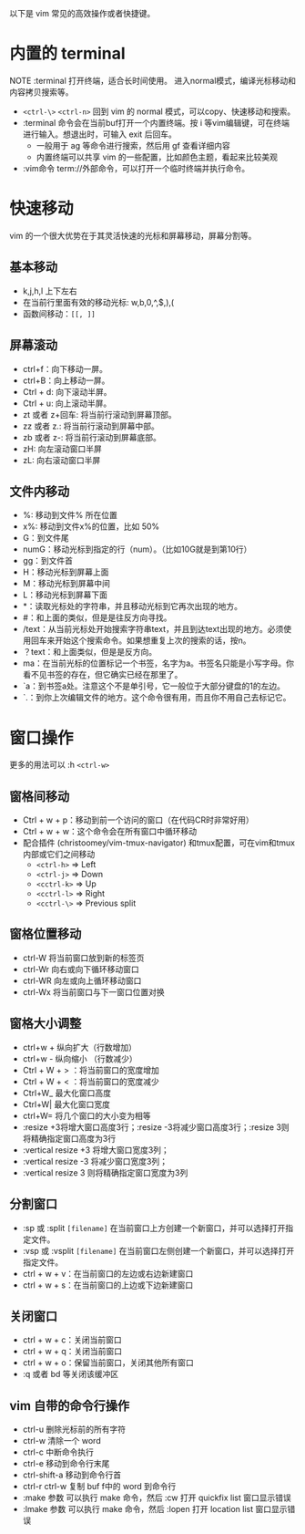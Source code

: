以下是 vim 常见的高效操作或者快捷键。

# 内置的 terminal

NOTE :terminal 打开终端，适合长时间使用。
进入normal模式，编译光标移动和内容拷贝搜索等。

+ `<ctrl-\>` `<ctrl-n>` 回到 vim 的 normal 模式，可以copy、快速移动和搜索。
+ :terminal 命令会在当前buf打开一个内置终端。按 i 等vim编辑键，可在终端进行输入。想退出时，可输入 exit 后回车。
  + 一般用于 ag 等命令进行搜索，然后用 gf 查看详细内容
  + 内置终端可以共享 vim 的一些配置，比如颜色主题，看起来比较美观
+ :vim命令 term://外部命令，可以打开一个临时终端并执行命令。

# 快速移动

vim 的一个很大优势在于其灵活快速的光标和屏幕移动，屏幕分割等。

## 基本移动

+ k,j,h,l 上下左右
+ 在当前行里面有效的移动光标: w,b,0,^,$,),(
+ 函数间移动：`[[, ]]`

## 屏幕滚动

+ ctrl+f：向下移动一屏。
+ ctrl+B：向上移动一屏。
+ Ctrl + d: 向下滚动半屏。
+ Ctrl + u: 向上滚动半屏。
+ zt 或者 z+回车: 将当前行滚动到屏幕顶部。
+ zz 或者 z.: 将当前行滚动到屏幕中部。
+ zb 或者 z-: 将当前行滚动到屏幕底部。
+ zH: 向左滚动窗口半屏
+ zL: 向右滚动窗口半屏

## 文件内移动

+ %: 移动到文件% 所在位置
+ x%: 移动到文件x%的位置，比如 50%
+ G：到文件尾
+ numG：移动光标到指定的行（num）。（比如10G就是到第10行）
+ gg：到文件首
+ H：移动光标到屏幕上面
+ M：移动光标到屏幕中间
+ L：移动光标到屏幕下面
+ *：读取光标处的字符串，并且移动光标到它再次出现的地方。
+ #：和上面的类似，但是是往反方向寻找。
+ /text：从当前光标处开始搜索字符串text，并且到达text出现的地方。必须使用回车来开始这个搜索命令。如果想重复上次的搜索的话，按n。
+ ？text：和上面类似，但是是反方向。
+ ma：在当前光标的位置标记一个书签，名字为a。书签名只能是小写字母。你看不见书签的存在，但它确实已经在那里了。
+ `a：到书签a处。注意这个不是单引号，它一般位于大部分键盘的1的左边。
+ `.：到你上次编辑文件的地方。这个命令很有用，而且你不用自己去标记它。

# 窗口操作

更多的用法可以 :h `<ctrl-w>`

## 窗格间移动

+ Ctrl + w + p：移动到前一个访问的窗口（在代码CR时非常好用）
+ Ctrl + w + w：这个命令会在所有窗口中循环移动
+ 配合插件 (christoomey/vim-tmux-navigator) 和tmux配置，可在vim和tmux内部或它们之间移动
  + `<ctrl-h>` => Left
  + `<ctrl-j>` => Down
  + `<cctrl-k>` => Up
  + `<cctrl-l>` => Right
  + `<cctrl-\>` => Previous split

## 窗格位置移动

+ ctrl-W 将当前窗口放到新的标签页
+ ctrl-Wr 向右或向下循环移动窗口
+ ctrl-WR 向左或向上循环移动窗口
+ ctrl-Wx 将当前窗口与下一窗口位置对换

## 窗格大小调整

+ ctrl+w + 纵向扩大（行数增加）
+ ctrl+w - 纵向缩小 （行数减少）
+ Ctrl + W + > ：将当前窗口的宽度增加
+ Ctrl + W + < ：将当前窗口的宽度减少
+ Ctrl+W_ 最大化窗口高度
+ Ctrl+W| 最大化窗口宽度
+ ctrl+W= 将几个窗口的大小变为相等
+ :resize +3将增大窗口高度3行；:resize -3将减少窗口高度3行；:resize 3则将精确指定窗口高度为3行
+ :vertical resize +3 将增大窗口宽度3列；
+ :vertical resize -3 将减少窗口宽度3列；
+ :vertical resize 3 则将精确指定窗口宽度为3列

## 分割窗口

+ :sp 或 :split `[filename]` 在当前窗口上方创建一个新窗口，并可以选择打开指定文件。
+ :vsp 或 :vsplit `[filename]` 在当前窗口左侧创建一个新窗口，并可以选择打开指定文件。
+ ctrl + w + v：在当前窗口的左边或右边新建窗口
+ ctrl + w + s：在当前窗口的上边或下边新建窗口

## 关闭窗口

+ ctrl + w + c：关闭当前窗口
+ ctrl + w + q：关闭当前窗口
+ ctrl + w + o：保留当前窗口，关闭其他所有窗口
+ :q 或者 bd 等关闭该缓冲区

## vim 自带的命令行操作

+ ctrl-u 删除光标前的所有字符
+ ctrl-w 清除一个 word
+ ctrl-c 中断命令执行
+ ctrl-e 移动到命令行末尾
+ ctrl-shift-a 移动到命令行首
+ ctrl-r ctrl-w 复制 buf f中的 word 到命令行
+ :make 参数   可以执行 make 命令，然后 :cw 打开 quickfix list 窗口显示错误
+ :lmake 参数   可以执行 make 命令，然后 :lopen 打开 location list 窗口显示错误
